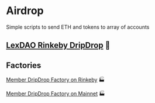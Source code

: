 # Airdrop
Simple scripts to send ETH and tokens to array of accounts

## [LexDAO Rinkeby DripDrop](0xC878bB16537C7851606Cfd4E935A7f6091028292) 🚰

## Factories
[Member DripDrop Factory on Rinkeby](https://rinkeby.etherscan.io/address/0x01f39bad34f5ab1f601766e3afa90b2b89114024#code) 🏭

[Member DripDrop Factory on Mainnet](https://etherscan.io/address/0x372225c27ddccc89ab5493504047c0982eea3312#code) 🏭

